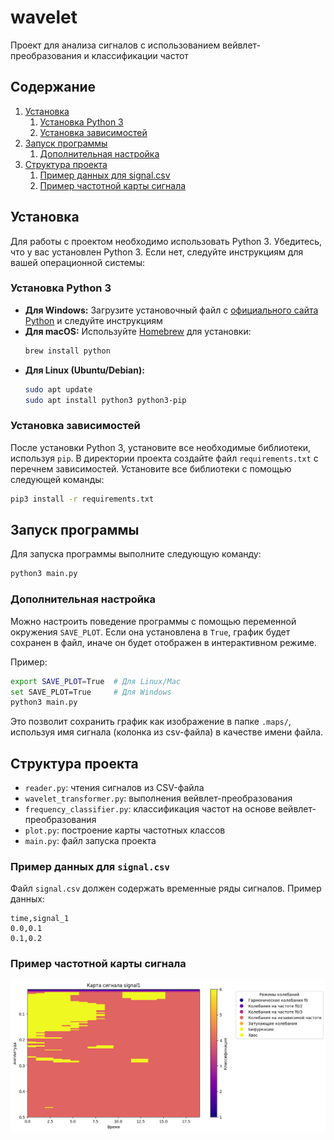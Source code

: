 # wavelet

Проект для анализа сигналов с использованием вейвлет-преобразования и классификации частот

## Содержание
1. [Установка](#установка)
   1. [Установка Python 3](#установка-python-3)
   2. [Установка зависимостей](#установка-зависимостей)
2. [Запуск программы](#запуск-программы)
   1. [Дополнительная настройка](#дополнительная-настройка)
3. [Структура проекта](#структура-проекта)
   1. [Пример данных для signal.csv](#пример-данных-для-signalcsv)
   2. [Пример частотной карты сигнала](#пример-частотной-карты-сигнала)

## Установка

Для работы с проектом необходимо использовать Python 3. 
Убедитесь, что у вас установлен Python 3. 
Если нет, следуйте инструкциям для вашей операционной системы:

### Установка Python 3

- **Для Windows:** Загрузите установочный файл с [официального сайта Python](https://www.python.org/downloads/windows/) 
  и следуйте инструкциям
- **Для macOS:** Используйте [Homebrew](https://brew.sh/) для установки:
  ```bash
  brew install python
  ```
- **Для Linux (Ubuntu/Debian):**
  ```bash
  sudo apt update
  sudo apt install python3 python3-pip
  ```

### Установка зависимостей
После установки Python 3, установите все необходимые библиотеки, используя `pip`. 
В директории проекта создайте файл `requirements.txt` с перечнем зависимостей. 
Установите все библиотеки с помощью следующей команды:

```bash
pip3 install -r requirements.txt
```

## Запуск программы

Для запуска программы выполните следующую команду:

```bash
python3 main.py
```

### Дополнительная настройка
Можно настроить поведение программы с помощью переменной окружения `SAVE_PLOT`. 
Если она установлена в `True`, график будет сохранен в файл, иначе он будет отображен в интерактивном режиме.

Пример:
```bash
export SAVE_PLOT=True  # Для Linux/Mac
set SAVE_PLOT=True     # Для Windows
python3 main.py
```

Это позволит сохранить график как изображение в папке `.maps/`,
используя имя сигнала (колонка из csv-файла) в качестве имени файла.

## Структура проекта
- `reader.py`: чтения сигналов из CSV-файла
- `wavelet_transformer.py`: выполнения вейвлет-преобразования
- `frequency_classifier.py`: классификация частот на основе вейвлет-преобразования
- `plot.py`: построение карты частотных классов
- `main.py`: файл запуска проекта

### Пример данных для `signal.csv`
Файл `signal.csv` должен содержать временные ряды сигналов. Пример данных:
```csv
time,signal_1
0.0,0.1
0.1,0.2
```

### Пример частотной карты сигнала
![Карта сигнала signal1](examples/signal1.png)
